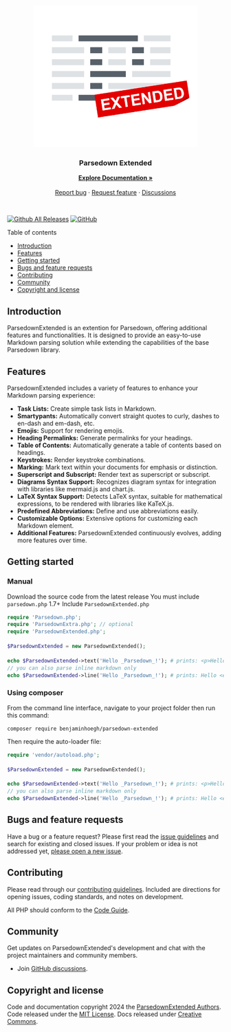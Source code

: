 <p align="center">
  <a href="https://github.com/BenjaminHoegh/ParsedownExtended">
    <!--<img src="https://github.com/BenjaminHoegh/Chameleon/blob/main/docs/assets/images/logo/logo.svg" alt="" width=129 height=129>-->
    <img alt="ParsedownExtended" src="https://github.com/BenjaminHoegh/ParsedownExtended/blob/gh-pages/img/parsedownExtended.png" height="330" />
  </a>

  <h3 align="center">Parsedown Extended</h3>

  <p align="center">
    <a href="https://benjaminhoegh.github.io/ParsedownExtended/"><strong>Explore Documentation »</strong></a>
    <br>
    <br>
    <a href="https://github.com/BenjaminHoegh/ParsedownExtended/issues/new?template=bug_report.md">Report bug</a>
    ·
    <a href="https://github.com/BenjaminHoegh/ParsedownExtended/issues/new?template=feature_request.md&labels=feature">Request feature</a>
    ·
    <a href="https://github.com/BenjaminHoegh/ParsedownExtended/discussions">Discussions</a>
  </p>

</p>

<br>

[![Github All Releases](https://img.shields.io/github/release/BenjaminHoegh/ParsedownExtended.svg?style=flat-square)](https://github.com/BenjaminHoegh/ParsedownExtended/releases) [![GitHub](https://img.shields.io/github/license/BenjaminHoegh/ParsedownExtended?style=flat-square)](https://github.com/BenjaminHoegh/ParsedownExtended/blob/main/LICENSE.md)

Table of contents

- [Introduction](#introduction)
- [Features](#features)
- [Getting started](#getting-started)
- [Bugs and feature requests](#bugs-and-feature-requests)
- [Contributing](#contributing)
- [Community](#community)
- [Copyright and license](#copyright-and-license)

## Introduction

ParsedownExtended is an extention for Parsedown, offering additional features and functionalities. It is designed to provide an easy-to-use Markdown parsing solution while extending the capabilities of the base Parsedown library.

## Features

ParsedownExtended includes a variety of features to enhance your Markdown parsing experience:

- **Task Lists:** Create simple task lists in Markdown.
- **Smartypants:** Automatically convert straight quotes to curly, dashes to en-dash and em-dash, etc.
- **Emojis:** Support for rendering emojis.
- **Heading Permalinks:** Generate permalinks for your headings.
- **Table of Contents:** Automatically generate a table of contents based on headings.
- **Keystrokes:** Render keystroke combinations.
- **Marking:** Mark text within your documents for emphasis or distinction.
- **Superscript and Subscript:** Render text as superscript or subscript.
- **Diagrams Syntax Support:** Recognizes diagram syntax for integration with libraries like mermaid.js and chart.js.
- **LaTeX Syntax Support:** Detects LaTeX syntax, suitable for mathematical expressions, to be rendered with libraries like KaTeX.js.
- **Predefined Abbreviations:** Define and use abbreviations easily.
- **Customizable Options:** Extensive options for customizing each Markdown element.
- **Additional Features:** ParsedownExtended continuously evolves, adding more features over time.

## Getting started

### Manual
Download the source code from the latest release
You must include `parsedown.php` 1.7+
Include `ParsedownExtended.php`

```php
require 'Parsedown.php';
require 'ParsedownExtra.php'; // optional
require 'ParsedownExtended.php';

$ParsedownExtended = new ParsedownExtended();

echo $ParsedownExtended->text('Hello _Parsedown_!'); # prints: <p>Hello <em>Parsedown</em>!</p>
// you can also parse inline markdown only
echo $ParsedownExtended->line('Hello _Parsedown_!'); # prints: Hello <em>Parsedown</em>!
```

### Using composer

From the command line interface, navigate to your project folder then run this command:
```shell
composer require benjaminhoegh/parsedown-extended
```
Then require the auto-loader file:
```php
require 'vendor/autoload.php';

$ParsedownExtended = new ParsedownExtended();

echo $ParsedownExtended->text('Hello _Parsedown_!'); # prints: <p>Hello <em>Parsedown</em>!</p>
// you can also parse inline markdown only
echo $ParsedownExtended->line('Hello _Parsedown_!'); # prints: Hello <em>Parsedown</em>!
```

## Bugs and feature requests

Have a bug or a feature request? Please first read the [issue guidelines](https://github.com/BenjaminHoegh/ParsedownExtended/blob/main/.github/CONTRIBUTING.md#using-the-issue-tracker) and search for existing and closed issues. If your problem or idea is not addressed yet, [please open a new issue](https://github.com/BenjaminHoegh/ParsedownExtended/issues/new/choose).

## Contributing

Please read through our [contributing guidelines](https://github.com/BenjaminHoegh/ParsedownExtended/blob/main/.github/CONTRIBUTING.md). Included are directions for opening issues, coding standards, and notes on development.

All PHP should conform to the [Code Guide](https://www.php-fig.org/psr/psr-12/).

## Community

Get updates on ParsedownExtended's development and chat with the project maintainers and community members.

- Join [GitHub discussions](https://github.com/BenjaminHoegh/ParsedownExtended/discussions).

## Copyright and license

Code and documentation copyright 2024 the [ParsedownExtended Authors](https://github.com/BenjaminHoegh/ParsedownExtended/graphs/contributors). Code released under the [MIT License](https://github.com/BenjaminHoegh/ParsedownExtended/blob/main/LICENSE.md). Docs released under [Creative Commons](https://github.com/BenjaminHoegh/ParsedownExtended/blob/main/docs/LICENSE.md).
